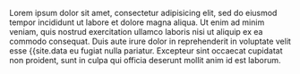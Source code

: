 Lorem ipsum dolor sit amet, consectetur adipisicing elit, sed do eiusmod tempor incididunt ut labore et dolore magna aliqua. Ut enim ad minim veniam, quis nostrud exercitation ullamco laboris nisi ut aliquip ex ea commodo consequat. Duis aute irure dolor in reprehenderit in voluptate velit esse {{site.data eu fugiat nulla pariatur. Excepteur sint occaecat cupidatat non proident, sunt in culpa qui officia deserunt mollit anim id est laborum.
